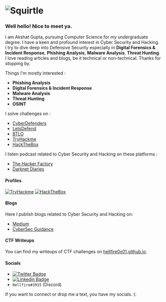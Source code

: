 # ![Squirtle](https://media.giphy.com/media/R4xEU4q4SEoNYRDkIS/giphy.gif)

### Well hello! Nice to meet ya. 

I am Akshat Gupta, pursuing Computer Science for my undergraduate degree. I have a keen and profound interest in Cyber Security and Hacking. I try to dive deep into Defensive Security especially in **Digital Forensics & Incident Response**, **Phishing Analysis**, **Malware Analysis**, **Threat Hunting**. I love reading articles and blogs, be it technical or non-technical. Thanks for stopping by.

Things I'm mostly interested :

- **Phishing Analysis**
- **Digital Forensics & Incident Response**
- **Malware Analysis**
- **Threat Hunting**
- **OSINT**

I solve challenges on :

- [CyberDefenders](https://cyberdefenders.org/)
- [LetsDefend](https://letsdefend.io/)
- [BTLO](https://blueteamlabs.online/)
- [TryHackme](https://tryhackme.com)
- [HackTheBox](https://www.hackthebox.com/)

I listen podcast related to Cyber Security and Hacking on these platforms :

- [The Hacker Factory](https://www.itspmagazine.com/the-hacker-factory-podcast)
- [Darknet Diaries](https://darknetdiaries.com/)

#### Profiles

[![TryHackme](https://tryhackme-badges.s3.amazonaws.com/hellfire0x01.png)](https://tryhackme.com/p/hellfire0x01)
[![HackTheBox](https://www.hackthebox.com/badge/image/419226)](https://app.hackthebox.com/profile/419226)

#### Blogs 

Here I publish blogs related to Cyber Security and Hacking on: 

- [Medium](https://hellfire0x01.medium.com/)
- [CyberSec Guidance](https://www.cybersecguidance.com/profile/hellfire0x01/profile)

#### CTF Writeups

You can find my writeups of CTF challenges on [hellfire0x01.github.io](https://hellfire0x01.github.io/).

#### Socials 

- [![Twitter Badge](https://img.shields.io/badge/-@Hellfire0x01-1ca0f1?style=flat-square&labelColor=1ca0f1&logo=twitter&logoColor=white&link=https://twitter.com/Hellfire0x01)](https://twitter.com/Hellfire0x01)
- [![Linkedin Badge](https://img.shields.io/badge/-AkshatGupta-blue?style=flat-square&logo=Linkedin&logoColor=white&link=https://www.linkedin.com/in/akshat-gupta-2173b5193/)](https://www.linkedin.com/in/hellfire0x01)
- `Hellfire#3915` (Discord)

If you want to connect or drop me a text, you have my socials. (:
